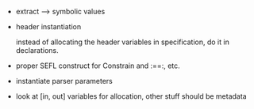 
- extract --> symbolic values

- header instantiation

    instead of allocating the header variables in specification, do it in declarations.

- proper SEFL construct for Constrain and :==:, etc.

- instantiate parser parameters

- look at [in, out] variables for allocation, other stuff should be metadata